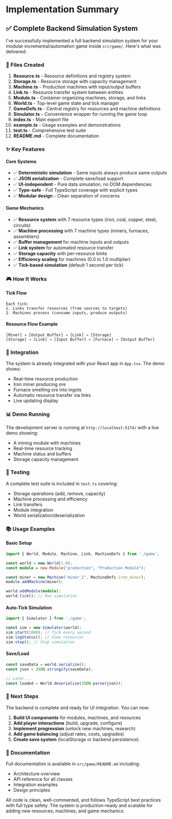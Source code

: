 # Implementation Summary

## ✅ Complete Backend Simulation System

I've successfully implemented a full backend simulation system for your modular incremental/automation game inside `src/game/`. Here's what was delivered:

### 📁 Files Created

1. **Resource.ts** - Resource definitions and registry system
2. **Storage.ts** - Resource storage with capacity management
3. **Machine.ts** - Production machines with input/output buffers
4. **Link.ts** - Resource transfer system between entities
5. **Module.ts** - Container organizing machines, storage, and links
6. **World.ts** - Top-level game state and tick manager
7. **GameDefs.ts** - Central registry for resources and machine definitions
8. **Simulator.ts** - Convenience wrapper for running the game loop
9. **index.ts** - Main export file
10. **example.ts** - Usage examples and demonstrations
11. **test.ts** - Comprehensive test suite
12. **README.md** - Complete documentation

### ✨ Key Features

#### Core Systems

- ✅ **Deterministic simulation** - Same inputs always produce same outputs
- ✅ **JSON serialization** - Complete save/load support
- ✅ **UI-independent** - Pure data simulation, no DOM dependencies
- ✅ **Type-safe** - Full TypeScript coverage with explicit types
- ✅ **Modular design** - Clean separation of concerns

#### Game Mechanics

- ✅ **Resource system** with 7 resource types (iron, coal, copper, steel, circuits)
- ✅ **Machine processing** with 7 machine types (miners, furnaces, assemblers)
- ✅ **Buffer management** for machine inputs and outputs
- ✅ **Link system** for automated resource transfer
- ✅ **Storage capacity** with per-resource limits
- ✅ **Efficiency scaling** for machines (0.0 to 1.0 multiplier)
- ✅ **Tick-based simulation** (default 1 second per tick)

### 🎮 How It Works

#### Tick Flow

```
Each tick:
1. Links transfer resources (from sources to targets)
2. Machines process (consume inputs, produce outputs)
```

#### Resource Flow Example

```
[Miner] → [Output Buffer] → [Link] → [Storage]
[Storage] → [Link] → [Input Buffer] → [Furnace] → [Output Buffer]
```

### 🚀 Integration

The system is already integrated with your React app in `App.tsx`. The demo shows:

- Real-time resource production
- Iron miner producing ore
- Furnace smelting ore into ingots
- Automatic resource transfer via links
- Live updating display

### 📊 Demo Running

The development server is running at `http://localhost:5174/` with a live demo showing:

- A mining module with machines
- Real-time resource tracking
- Machine status and buffers
- Storage capacity management

### 🧪 Testing

A complete test suite is included in `test.ts` covering:

- Storage operations (add, remove, capacity)
- Machine processing and efficiency
- Link transfers
- Module integration
- World serialization/deserialization

### 📚 Usage Examples

#### Basic Setup

```typescript
import { World, Module, Machine, Link, MachineDefs } from './game';

const world = new World(1.0);
const module = new Module("production", "Production Module");

const miner = new Machine("miner_1", MachineDefs.iron_miner);
module.addMachine(miner);

world.addModule(module);
world.tick(); // Run simulation
```

#### Auto-Tick Simulation

```typescript
import { Simulator } from './game';

const sim = new Simulator(world);
sim.start(1000); // Tick every second
sim.logStatus(); // View resources
sim.stop(); // Stop simulation
```

#### Save/Load

```typescript
const saveData = world.serialize();
const json = JSON.stringify(saveData);

// Later...
const loaded = World.deserialize(JSON.parse(json));
```

### 🎯 Next Steps

The backend is complete and ready for UI integration. You can now:

1. **Build UI components** for modules, machines, and resources
2. **Add player interactions** (build, upgrade, configure)
3. **Implement progression** (unlock new machines, research)
4. **Add game balancing** (adjust rates, costs, upgrades)
5. **Create save system** (localStorage or backend persistence)

### 📖 Documentation

Full documentation is available in `src/game/README.md` including:

- Architecture overview
- API reference for all classes
- Integration examples
- Design principles

All code is clean, well-commented, and follows TypeScript best practices with full type safety. The system is production-ready and scalable for adding new resources, machines, and game mechanics.
